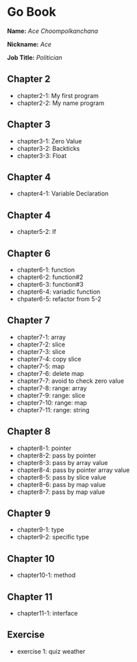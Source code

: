 # Go Book

**Name:** *Ace Choompolkanchana*

**Nickname:** *Ace*

**Job Title:** *Politician*

## Chapter 2

* chapter2-1: My first program
* chapter2-2: My name program

## Chapter 3

* chapter3-1: Zero Value
* chapter3-2: Backticks
* chapter3-3: Float

## Chapter 4

* chapter4-1: Variable Declaration

## Chapter 4

* chapter5-2: If


## Chapter 6

* chapter6-1: function
* chapter6-2: function#2
* chapter6-3: function#3
* chapter6-4: variadic function
* chpater6-5: refactor from 5-2

## Chapter 7

* chapter7-1: array
* chapter7-2: slice
* chapter7-3: slice
* chapter7-4: copy slice
* chapter7-5: map
* chapter7-6: delete map
* chapter7-7: avoid to check zero value
* chapter7-8: range: array
* chapter7-9: range: slice
* chapter7-10: range: map
* chapter7-11: range: string

## Chapter 8

* chapter8-1: pointer
* chapter8-2: pass by pointer
* chapter8-3: pass by array value
* chapter8-4: pass by pointer array value
* chapter8-5: pass by slice value
* chapter8-6: pass by map value
* chapter8-7: pass by map value

## Chapter 9

* chapter9-1: type
* chapter9-2: specific type

## Chapter 10

* chapter10-1: method

## Chapter 11

* chapter11-1: interface

## Exercise

* exercise 1: quiz weather 
